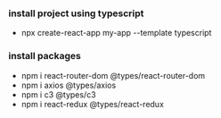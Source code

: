 ### install project using typescript
- npx create-react-app my-app --template typescript

### install packages
- npm i react-router-dom @types/react-router-dom
- npm i axios @types/axios
- npm i c3 @types/c3
- npm i react-redux @types/react-redux